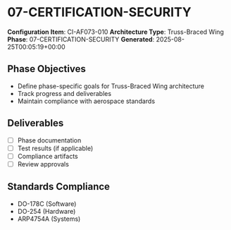 # 07-CERTIFICATION-SECURITY

**Configuration Item**: CI-AF073-010
**Architecture Type**: Truss-Braced Wing
**Phase**: 07-CERTIFICATION-SECURITY
**Generated**: 2025-08-25T00:05:19+00:00

## Phase Objectives
- Define phase-specific goals for Truss-Braced Wing architecture
- Track progress and deliverables
- Maintain compliance with aerospace standards

## Deliverables
- [ ] Phase documentation
- [ ] Test results (if applicable)
- [ ] Compliance artifacts
- [ ] Review approvals

## Standards Compliance
- DO-178C (Software)
- DO-254 (Hardware)
- ARP4754A (Systems)
